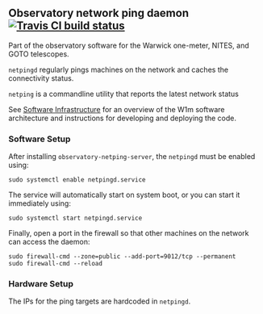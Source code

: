 ## Observatory network ping daemon [![Travis CI build status](https://travis-ci.org/warwick-one-metre/netpingd.svg?branch=master)](https://travis-ci.org/warwick-one-metre/netpingd)

Part of the observatory software for the Warwick one-meter, NITES, and GOTO telescopes.

`netpingd` regularly pings machines on the network and caches the connectivity status.

`netping` is a commandline utility that reports the latest network status

See [Software Infrastructure](https://github.com/warwick-one-metre/docs/wiki/Software-Infrastructure) for an overview of the W1m software architecture and instructions for developing and deploying the code.

### Software Setup

After installing `observatory-netping-server`, the `netpingd` must be enabled using:
```
sudo systemctl enable netpingd.service
```

The service will automatically start on system boot, or you can start it immediately using:
```
sudo systemctl start netpingd.service
```

Finally, open a port in the firewall so that other machines on the network can access the daemon:
```
sudo firewall-cmd --zone=public --add-port=9012/tcp --permanent
sudo firewall-cmd --reload
```

### Hardware Setup

The IPs for the ping targets are hardcoded in `netpingd`.
